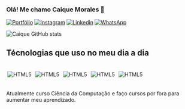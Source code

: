 ### Olá! Me chamo Caique Morales 👋

[![Portfólio](https://img.shields.io/website?label=caiquemorales.netlify.app&style=for-the-badge&url=https://caiquemorales.netlify.app)](https://caiquemorales.netlify.app)
[![Instagram](https://img.shields.io/badge/Instagram-E4405F?style=for-the-badge&logo=instagram&logoColor=white)](https://www.instagram.com/caique_brad/)
[![Linkedin](https://img.shields.io/badge/LinkedIn-0077B5?style=for-the-badge&logo=linkedin&logoColor=white)](https://www.linkedin.com/in/caique-morales-silva-07633a210/)
[![WhatsApp](https://img.shields.io/badge/WhatsApp-25D366?style=for-the-badge&logo=whatsapp&logoColor=white)](https://wa.me/5511961930889)


![Caique GitHub stats](https://github-readme-stats.vercel.app/api?username=DevCaique&show_icons=true&theme=tokyonight)

## Técnologias que uso no meu dia a dia

<div style="display: inline_block"><br />
    <img style="margin: 3px" align="center" alt="HTML5" src="https://img.shields.io/badge/HTML5-E34F26?style=for-the-badge&logo=html5&logoColor=white" />
    <img style="margin: 3px" align="center" alt="HTML5" src="https://img.shields.io/badge/CSS3-1572B6?style=for-the-badge&logo=css3&logoColor=white" />
    <img style="margin: 3px" align="center" alt="HTML5" src="https://img.shields.io/badge/JavaScript-323330?style=for-the-badge&logo=javascript&logoColor=F7DF1E" />
    <img style="margin: 3px" align="center" alt="HTML5" src="https://img.shields.io/badge/React-20232A?style=for-the-badge&logo=react&logoColor=61DAFB" />
    <img style="margin: 3px" align="center" alt="HTML5" src="https://img.shields.io/badge/GitHub-100000?style=for-the-badge&logo=github&logoColor=white" />
</div><br />

Atualmente curso Ciência da Computação e faço cursos por fora para aumentar meu aprendizado.
